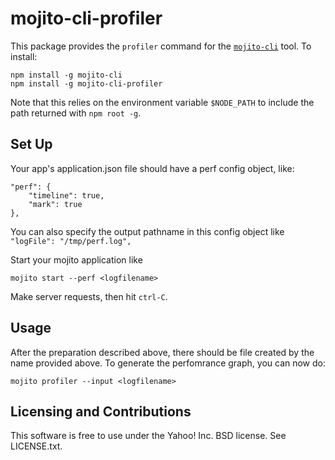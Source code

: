 # mojito-cli-profiler
<!-- [![Build Status](https://travis-ci.org/yahoo/mojito-cli-profiler.png)](https://travis-ci.org/yahoo/mojito-cli-profiler) -->

This package provides the `profiler` command for the [`mojito-cli`](https://github.com/yahoo/mojito-cli) tool. To install:

    npm install -g mojito-cli
    npm install -g mojito-cli-profiler

Note that this relies on the environment variable `$NODE_PATH` to include the path returned with `npm root -g`.

## Set Up

Your app's application.json file should have a perf config object, like:

    "perf": {
        "timeline": true,
        "mark": true
    },

You can also specify the output pathname in this config object like `"logFile": "/tmp/perf.log",`

Start your mojito application like

    mojito start --perf <logfilename>

Make server requests, then hit `ctrl-C`.

## Usage

After the preparation described above, there should be file created by the name provided above. To generate the perfomrance graph, you can now do:

    mojito profiler --input <logfilename>


Licensing and Contributions
---------------------------
This software is free to use under the Yahoo! Inc. BSD license. See LICENSE.txt.
